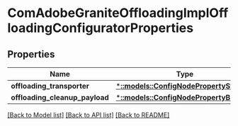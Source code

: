 # ComAdobeGraniteOffloadingImplOffloadingConfiguratorProperties

## Properties
Name | Type | Description | Notes
------------ | ------------- | ------------- | -------------
**offloading_transporter** | [***::models::ConfigNodePropertyString**](configNodePropertyString.md) |  | [optional] 
**offloading_cleanup_payload** | [***::models::ConfigNodePropertyBoolean**](configNodePropertyBoolean.md) |  | [optional] 

[[Back to Model list]](../README.md#documentation-for-models) [[Back to API list]](../README.md#documentation-for-api-endpoints) [[Back to README]](../README.md)


